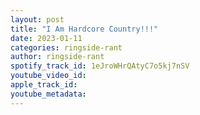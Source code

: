 ```yaml
---
layout: post
title: "I Am Hardcore Country!!!"
date: 2023-01-11
categories: ringside-rant
author: ringside-rant
spotify_track_id: 1eJroWHrQAtyC7o5kj7nSV
youtube_video_id: 
apple_track_id: 
youtube_metadata: 
---
```

